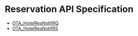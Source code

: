 # Reservation API Specification

* [OTA\_HotelResNotifRQ](broken-reference)
* [OTA\_HotelResNotifRS](broken-reference)
